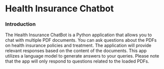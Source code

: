 # Health Insurance Chatbot

### Introduction

The Health Insurance ChatBot is a Python application that allows you to chat with multiple PDF documents. You can ask questions about the PDFs on health insurance policies and treatment. The application will provide relevant responses based on the content of the documents. This app utilizes a language model to generate answers to your queries. Please note that the app will only respond to questions related to the loaded PDFs.



